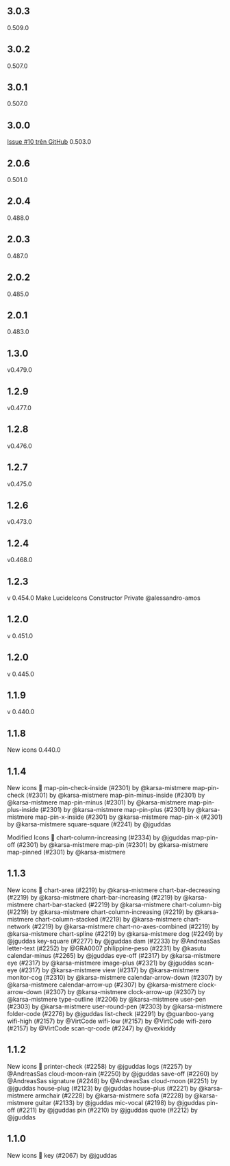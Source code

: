 ## 3.0.3
 0.509.0
## 3.0.2
 0.507.0
## 3.0.1
 0.507.0
## 3.0.0 
[Issue #10 trên GitHub](https://github.com/vqh2602/lucide-flutter-main/issues/10)
0.503.0

## 2.0.6
0.501.0

## 2.0.4
0.488.0

## 2.0.3
0.487.0

## 2.0.2
0.485.0

## 2.0.1

0.483.0

## 1.3.0

v0.479.0

## 1.2.9

v0.477.0

## 1.2.8

v0.476.0

## 1.2.7

v0.475.0

## 1.2.6

v0.473.0

## 1.2.4

v0.468.0

## 1.2.3

v 0.454.0
Make LucideIcons Constructor Private @alessandro-amos

## 1.2.0

v 0.451.0

## 1.2.0

v 0.445.0

## 1.1.9

v 0.440.0

## 1.1.8

New icons 0.440.0

## 1.1.4

New icons 🎨
map-pin-check-inside (#2301) by @karsa-mistmere
map-pin-check (#2301) by @karsa-mistmere
map-pin-minus-inside (#2301) by @karsa-mistmere
map-pin-minus (#2301) by @karsa-mistmere
map-pin-plus-inside (#2301) by @karsa-mistmere
map-pin-plus (#2301) by @karsa-mistmere
map-pin-x-inside (#2301) by @karsa-mistmere
map-pin-x (#2301) by @karsa-mistmere
square-square (#2241) by @jguddas

Modified Icons 🔨
chart-column-increasing (#2334) by @jguddas
map-pin-off (#2301) by @karsa-mistmere
map-pin (#2301) by @karsa-mistmere
map-pinned (#2301) by @karsa-mistmere

## 1.1.3

New icons 🎨
chart-area (#2219) by @karsa-mistmere
chart-bar-decreasing (#2219) by @karsa-mistmere
chart-bar-increasing (#2219) by @karsa-mistmere
chart-bar-stacked (#2219) by @karsa-mistmere
chart-column-big (#2219) by @karsa-mistmere
chart-column-increasing (#2219) by @karsa-mistmere
chart-column-stacked (#2219) by @karsa-mistmere
chart-network (#2219) by @karsa-mistmere
chart-no-axes-combined (#2219) by @karsa-mistmere
chart-spline (#2219) by @karsa-mistmere
dog (#2249) by @jguddas
key-square (#2277) by @jguddas
dam (#2233) by @AndreasSas
letter-text (#2252) by @GRA0007
philippine-peso (#2231) by @kasutu
calendar-minus (#2265) by @jguddas
eye-off (#2317) by @karsa-mistmere
eye (#2317) by @karsa-mistmere
image-plus (#2321) by @jguddas
scan-eye (#2317) by @karsa-mistmere
view (#2317) by @karsa-mistmere
monitor-cog (#2310) by @karsa-mistmere
calendar-arrow-down (#2307) by @karsa-mistmere
calendar-arrow-up (#2307) by @karsa-mistmere
clock-arrow-down (#2307) by @karsa-mistmere
clock-arrow-up (#2307) by @karsa-mistmere
type-outline (#2206) by @karsa-mistmere
user-pen (#2303) by @karsa-mistmere
user-round-pen (#2303) by @karsa-mistmere
folder-code (#2276) by @jguddas
list-check (#2291) by @guanboo-yang
wifi-high (#2157) by @VirtCode
wifi-low (#2157) by @VirtCode
wifi-zero (#2157) by @VirtCode
scan-qr-code (#2247) by @vexkiddy

## 1.1.2

New icons 🎨
printer-check (#2258) by @jguddas
logs (#2257) by @AndreasSas
cloud-moon-rain (#2250) by @jguddas
save-off (#2260) by @AndreasSas
signature (#2248) by @AndreasSas
cloud-moon (#2251) by @jguddas
house-plug (#2123) by @jguddas
house-plus (#2221) by @karsa-mistmere
armchair (#2228) by @karsa-mistmere
sofa (#2228) by @karsa-mistmere
guitar (#2133) by @jguddas
mic-vocal (#2198) by @jguddas
pin-off (#2211) by @jguddas
pin (#2210) by @jguddas
quote (#2212) by @jguddas

## 1.1.0

New icons 🎨
key (#2067) by @jguddas
